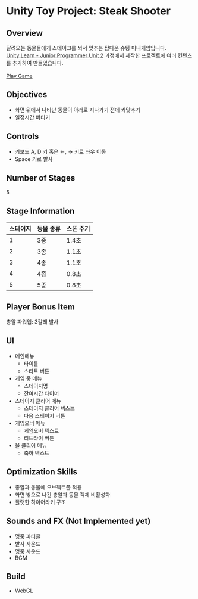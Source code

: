 # Unity Toy Project: Steak Shooter
## Overview
달려오는 동물들에게 스테이크를 쏴서 맞추는 탑다운 슈팅 미니게임입니다.<br>
[Unity Learn - Junior Programmer Unit 2](https://learn.unity.com/project/2danweon-gibon-geimpeulrei) 과정에서 제작한 프로젝트에 여러 컨텐츠를 추가하여 만들었습니다.<br>
<br>
[Play Game](https://play.unity.com/mg/other/webgl-builds-357811)

## Objectives
- 화면 위에서 나타난 동물이 아래로 지나가기 전에 쏴맞추기
- 일정시간 버티기

## Controls
- 키보드 A, D 키 혹은 ←, → 키로 좌우 이동
- Space 키로 발사

## Number of Stages
5

## Stage Information
|스테이지|동물 종류|스폰 주기|
|--|--|--|
|1|3종|1.4초|
|2|3종|1.1초|
|3|4종|1.1초|
|4|4종|0.8초|
|5|5종|0.8초|

## Player Bonus Item
총알 파워업: 3갈래 발사

## UI
- 메인메뉴
  - 타이틀
  - 스타트 버튼
- 게임 중 메뉴
  - 스테이지명
  - 잔여시간 타이머
- 스테이지 클리어 메뉴
  - 스테이지 클리어 텍스트
  - 다음 스테이지 버튼
- 게임오버 메뉴
  - 게임오버 텍스트
  - 리트라이 버튼
- 올 클리어 메뉴
  - 축하 텍스트

## Optimization Skills
- 총알과 동물에 오브젝트풀 적용
- 화면 밖으로 나간 총알과 동물 객체 비활성화
- 플랫한 하이어라키 구조

## Sounds and FX (Not Implemented yet)
- 명중 파티클
- 발사 사운드
- 명중 사운드
- BGM

## Build
- WebGL
